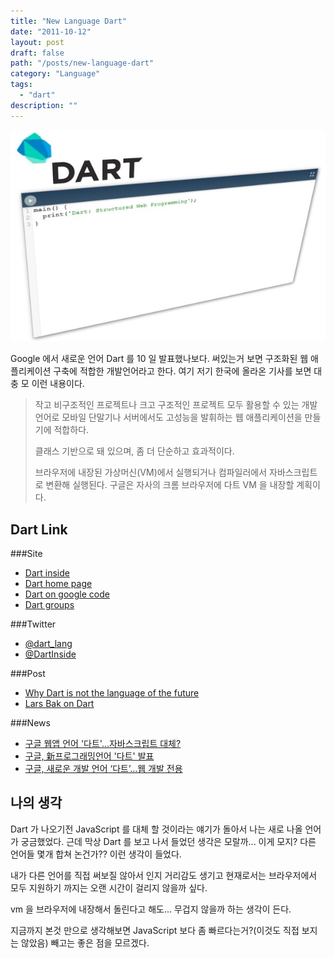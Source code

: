 ```yaml
---
title: "New Language Dart"
date: "2011-10-12"
layout: post
draft: false
path: "/posts/new-language-dart"
category: "Language"
tags: 
  - "dart"
description: ""  
---
```


![dart](./dart.jpg)

Google 에서 새로운 언어 Dart 를 10 일 발표했나보다.
써있는거 보면 구조화된 웹 애플리케이션 구축에 적합한 개발언어라고 한다.
여기 저기 한국에 올라온 기사를 보면 대충 모 이런 내용이다.

> 작고 비구조적인 프로젝트나 크고 구조적인 프로젝트 모두 활용할 수 있는 개발언어로 모바일 단말기나 서버에서도 고성능을 발휘하는 웹 애플리케이션을 만들기에 적합하다.
>
> 클래스 기반으로 돼 있으며, 좀 더 단순하고 효과적이다.
>
> 브라우저에 내장된 가상머신(VM)에서 실행되거나 컴파일러에서 자바스크립트로 변환해 실행된다.
> 구글은 자사의 크롬 브라우저에 다트 VM 을 내장할 계획이다.

## Dart Link

###Site

* [Dart inside](http://dartinside.com 'http://dartinside.com')
* [Dart home page](http://dartlang.org 'http://dartlang.org')
* [Dart on google code](http://dart.googlecode.com 'http://dart.googlecode.com')
* [Dart groups](https://groups.google.com/a/dartlang.org/group/misc/topics 'https://groups.google.com/a/dartlang.org/group/misc/topics')

###Twitter

* [@dart_lang](https://twitter.com/#!/dart_lang '@dart_lang')
* [@DartInside](https://twitter.com/#!/DartInside '@DartInside')

###Post

* [Why Dart is not the language of the future](http://blogs.perl.org/users/rafael_garcia-suarez/2011/10/why-dart-is-not-the-language-of-the-future.html 'Why Dart is not the language of the future')
* [Lars Bak on Dart](http://gototoday.dk/2011/10/10/lars-bak-on-dart/ 'Lars Bak on Dart')

###News

* [구글 웹앱 언어 '다트'…자바스크립트 대체?](http://www.zdnet.co.kr/news/news_view.asp?artice_id=20111011094220&type=xml "구글 웹앱 언어 '다트'…자바스크립트 대체?")
* [구글, 新프로그래밍언어 '다트' 발표](http://news.inews24.com/php/news_view.php?g_serial=609412&g_menu=020600&rrf=nv "구글, 新프로그래밍언어 '다트' 발표")
* [구글, 새로운 개발 언어 ‘다트’…웹 개발 전용](http://www.ddaily.co.kr/news/news_view.php?uid=83234 '구글, 새로운 개발 언어 ‘다트’…웹 개발 전용')

## 나의 생각

Dart 가 나오기전 JavaScript 를 대체 할 것이라는 얘기가 돌아서 나는 새로 나올 언어가 궁금했었다.
근데 막상 Dart 를 보고 나서 들었던 생각은 모랄까... 이게 모지? 다른 언어들 몇개 합쳐 논건가?? 이런 생각이 들었다.

내가 다른 언어를 직접 써보질 않아서 인지 거리감도 생기고 현재로서는 브라우저에서 모두 지원하기 까지는 오랜 시간이 걸리지 않을까 싶다.

vm 을 브라우저에 내장해서 돌린다고 해도... 무겁지 않을까 하는 생각이 든다.

지금까지 본것 만으로 생각해보면 JavaScript 보다 좀 빠르다는거?(이것도 직접 보지는 않았음) 빼고는 좋은 점을 모르겠다.
